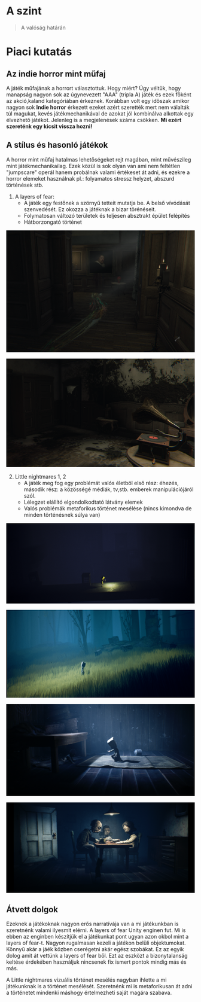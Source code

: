 # A szint 
> A valóság határán

# Piaci kutatás

## Az indie horror mint műfaj

 A játék műfajának a horrort választottuk. Hogy miért? Úgy véltük, hogy manapság nagyon sok az úgynevezett "AAA" (tripla A) játék és ezek főként az akció,kaland kategóriában érkeznek. Korábban volt egy időszak amikor nagyon sok __Indie horror__ érkezett ezeket azért szerették mert nem válalták túl magukat, kevés játékmechanikával de azokat jól kombinálva alkottak egy élvezhető játékot. Jelenleg is a megjelenések száma csökken. __Mi ezért szereténk egy kicsit vissza hozni!__

## A stílus és hasonló játékok

A horror mint műfaj hatalmas lehetőségeket rejt magában, mint művészileg mint játékmechanikailag. Ezek közül is sok olyan van ami nem feltétlen "jumpscare" operál hanem probálnak valami értékeset át adni, és ezekre a horror elemeket használnak pl.: folyamatos stressz helyzet, abszurd történések stb.

1. A layers of fear:
   - A játék egy festőnek a szörnyű tetteit mutatja be. A belső vívódását szenvedését. Ez okozza a játéknak a bizar törénéseit.
   - Folymatosan változó területek és teljesen absztrakt épület felépítés
   - Hátborzongató történet

![layers of fear](https://github.com/mozes20/AszintUnity/blob/M%C3%B3zes/leyers1.png?raw=true)

![layers of fear](https://github.com/mozes20/AszintUnity/blob/M%C3%B3zes/layers2.png?raw=true)

2. Little nightmares 1, 2
   - A játék meg fog egy problémát valós életböl első rész: éhezés, második rész: a közösségé médiák, tv,stb. emberek manipulációjáról szól.
   - Lélegzet elállító elgondolkodtató látvány elemek
   - Valós problémák metaforikus történet mesélése (nincs kimondva de minden történésnek súlya van)

![Little nightmares](https://github.com/mozes20/AszintUnity/blob/M%C3%B3zes/little1.png?raw=true)

![Little nightmares](https://github.com/mozes20/AszintUnity/blob/M%C3%B3zes/little2.png?raw=true)

![Little nightmares](https://github.com/mozes20/AszintUnity/blob/M%C3%B3zes/Little3.png?raw=true)

![Little nightmares](https://github.com/mozes20/AszintUnity/blob/M%C3%B3zes/little4.png?raw=true)



## Átvett dolgok

Ezeknek a játékoknak nagyon erős narratívája van a mi játékunkban is szeretnénk valami ilyesmit elérni. A layers of fear Unity enginen fut. Mi is ebben az enginben készítjük el a játékunkat pont ugyan azon okbol mint a layers of fear-t. Nagyon rugalmasan kezeli a játékon belüli objektumokat. Könnyű akár a jáék közben cserégetni akár egész szobákat. Ez az egyik dolog amit át vettünk a layers of fear ből. Ezt az eszközt a bizonytalanság keltése érdekében használjuk nincsenek fix ismert pontok mindig más és más.

A Little nightmares vizuális történet mesélés nagyban ihlette a mi játékunknak is a történet mesélését. Szeretnénk mi is metaforikusan át adni a történetet mindenki máshogy értelmezheti saját magára szabava. 




